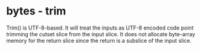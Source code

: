 # bytes - trim

Trim() is UTF-8-based. It will treat the inputs as UTF-8 encoded code point trimming the cutset slice from the input slice. It does not allocate byte-array memory for the return slice since the return is a subslice of the input slice.
